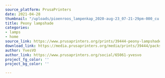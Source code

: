 ```yaml
---
source_platform: PrusaPrinters
date: 2021-04-28
thumbnail: "/uploads/pioenroos_lampenkap_2020-aug-23_07-21-29pm-000_cu.jpg"
title: Peony lampshade
categories:
- lamps
- home
source_link: https://www.prusaprinters.org/prints/39444-peony-lampshade
download_link: https://media.prusaprinters.org/media/prints/39444/packs/80451_24d799d7-9336-4510-ac52-8edfa48cb77d/peony-lampshade-model_files.zip#_ga=2.145333808.529317066.1619385758-1521836024.1614377370
author: YvesVO
author_link: https://www.prusaprinters.org/social/65061-yvesvo
project_fg_color: ''
project_bg_color: ''

---
```

